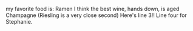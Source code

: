 my favorite food is: Ramen
I think the best wine, hands down, is aged Champagne (Riesling is a very close second)
Here's line 3!!
Line four for Stephanie.